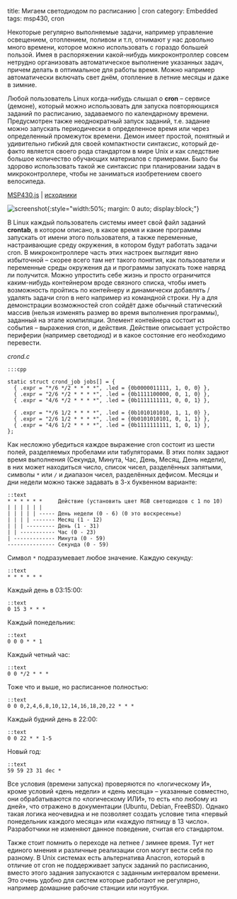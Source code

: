 title: Мигаем светодиодом по расписанию | cron
category: Embedded
tags: msp430, cron

Некоторые регулярно выполняемые задачи, например управление освещением, отоплением, поливом и т.п, отнимают у нас довольно много времени, которое можно использовать с гораздо большей пользой. Имея в распоряжении какой-нибудь микроконтроллер совсем нетрудно организовать автоматическое выполнение указанных задач, причем делать в оптимальное для работы время. Можно например автоматически включать свет днём, отопление в летние месяцы и даже в зимние.

Любой пользователь Linux когда-нибудь слышал о **cron** – сервисе (демоне), который можно использовать для запуска повторяющихся заданий по расписанию, задаваемого по календарному времени. Предусмотрен также неоднократный запуск заданий, т.е. задание можно запускать периодически в определенное время или через определенный промежуток времени. Демон имеет простой, понятный и удивительно гибкий для своей компактности синтаксис, который де-факто является своего рода стандартом в мире Unix и как следствие большое количество обучающих материалов с примерами. Было бы здорово использовать такой же синтаксис при планировании задач в микроконтроллере, чтобы не заниматься изобретением своего велосипеда.

[MSP430.js](http://mazko.github.io/MSP430.js/87ea53d45e9b33bd2b91b8b48f309c89) | [исходники]({attach}emcron.zip)

[comment]: <> (byzanz-record --x=313 --y=131 -w 803 --delay 3 -d 55 ui.flv)
[comment]: <> (rm -rf frames/* && ffmpeg -i ui.flv -pix_fmt rgb24 -r 10 "frames/frame-%05d.png")
[comment]: <> (convert -monitor -limit memory 1024MiB -limit map 2048MiB -layers Optimize -layers removeDups -delay 10 -loop 0 "frames/*.png" ui.gif)

![screenshot]({attach}ui.gif){:style="width:50%; margin: 0 auto; display:block;"}

В Linux каждый пользователь системы имеет свой файл заданий **crontab**, в котором описано, в какое время и какие программы запускать от имени этого пользователя, а также переменные, настраивающие среду окружения, в котором будут работать задачи cron. В микроконтроллере часть этих настроек выглядит явно избыточной – скорее всего там нет такого понятия, как пользователи и переменные среды окружения да и программы запускать тоже навряд ли получится. Можно упростить себе жизнь и просто ограничится каким-нибудь контейнером вроде связного списка, чтобы иметь возможность пройтись по контейнеру и динамически добавлять / удалять задачи cron в него например из командной строки. Ну а для демонстрации возможностей cron сойдёт даже обычный статический массив (нельзя изменять размер во время выполнения программы), заданный на этапе компиляции. Элемент контейнера состоит из события – выражения cron, и действия. Действие описывает устройство периферии (например светодиод) и в какое состояние его необходимо перевести.

*crond.c*

    :::cpp

    static struct crond_job jobs[] = {
      { .expr = "*/6 */2 * * * *", .led = {0b0000011111, 1, 0, 0} },
      { .expr = "2/6 */2 * * * *", .led = {0b1111100000, 0, 1, 0} },
      { .expr = "4/6 */2 * * * *", .led = {0b1111111111, 0, 0, 1} },

      { .expr = "*/6 1/2 * * * *", .led = {0b1010101010, 1, 1, 0} },
      { .expr = "2/6 1/2 * * * *", .led = {0b0101010101, 0, 1, 1} },
      { .expr = "4/6 1/2 * * * *", .led = {0b1111111111, 1, 0, 1} },
    };

Как несложно убедиться каждое выражение cron состоит из шести полей, разделяемых пробелами или табуляторами. В этих полях  задают время выполнения (Секунда, Минута, Час, День, Месяц, День недели), в них может находиться число, список чисел, разделённых запятыми, символы ```*``` или ```/``` и диапазон чисел, разделённых дефисом. Месяцы и дни недели можно также задавать в 3-х буквенном варианте:

    ::text
    * * * * * *     Действие (установить цвет RGB светодиодов с 1 по 10)
    | | | | | |
    | | | | | ----- День недели (0 - 6) (0 это воскресенье)
    | | | | ------- Месяц (1 - 12)
    | | | --------- День (1 - 31)
    | | ----------- Час (0 - 23)
    | ------------- Минута (0 - 59)
    --------------- Секунда (0 - 59)

Символ ```*``` подразумевает любое значение. Каждую секунду:

    ::text
    * * * * * *

Каждый день в 03:15:00:

    ::text
    0 15 3 * * *

Каждый понедельник:

    ::text
    0 0 0 * * 1

Каждый четный час:

    ::text
    0 0 */2 * * *

Тоже что и выше, но расписанное полностью:

    ::text
    0 0 0,2,4,6,8,10,12,14,16,18,20,22 * * *

Каждый будний день в 22:00:

    ::text
    0 0 22 * * 1-5

Новый год:

    ::text
    59 59 23 31 dec *

Все условия (времени запуска) проверяются по «логическому И», кроме условий «день недели» и «день месяца» – указанные совместно, они обрабатываются по «логическому ИЛИ», то есть «по любому из дней», что отражено в документации (Ubuntu, Debian, FreeBSD). Однако такая логика неочевидна и не позволяет создать условие типа «первый понедельник каждого месяца» или «каждую пятницу в 13 число». Разработчики не изменяют данное поведение, считая его стандартом.

Также стоит помнить о переходе на летнее / зимнее время. Тут нет единого мнения и различные реализации cron могут вести себя по разному. В Unix системах есть альтернатива Anacron, который в отличие от cron не поддерживает запуск заданий по расписанию, вместо этого задания запускаются с заданным интервалом времени. Это очень удобно для систем которые работают не регулярно, например домашние рабочие станции или ноутбуки.